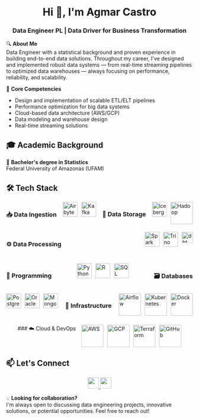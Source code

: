 <h1 align="center">Hi 👋, I'm Agmar Castro</h1>
<h3 align="center">Data Engineer PL | Data Driver for Business Transformation </h3>

🔍 **About Me**  
Data Engineer with a statistical background and proven experience in building end-to-end data solutions. Throughout my career, I've designed and implemented robust data systems — from real-time streaming pipelines to optimized data warehouses — always focusing on performance, reliability, and scalability.

🎯 **Core Competencies**  
- Design and implementation of scalable ETL/ELT pipelines
- Performance optimization for big data systems
- Cloud-based data architecture (AWS/GCP)
- Data modeling and warehouse design
- Real-time streaming solutions

## 🎓 Academic Background
📜 **Bachelor's degree in Statistics**  
Federal University of Amazonas (UFAM)

## 🛠️ Tech Stack

<div style="display: flex; justify-content: space-between; flex-wrap: wrap; gap: 15px; margin-bottom: 25px;">

### 📥 Data Ingestion
<div style="display: flex; gap: 10px; justify-content: center;">
  <img src="https://assets.website-files.com/605e01bc25f7e19a82e74788/624d9c4a375a55100be6b257_Airbyte_logo_color_dark.svg" height="40" title="Airbyte"/>
  <img src="https://cdn.jsdelivr.net/gh/devicons/devicon/icons/apachekafka/apachekafka-original-wordmark.svg" height="40" title="Kafka"/>
</div>

### 🧊 Data Storage
<div style="display: flex; gap: 10px; justify-content: center;">
  <img src="https://iceberg.apache.org/assets/images/Iceberg-logo.svg" height="40" title="Iceberg"/>
  <img src="https://cdn.jsdelivr.net/gh/devicons/devicon@latest/icons/hadoop/hadoop-original-wordmark.svg" height="60" title="Hadoop"/>
</div>

### ⚙️ Data Processing
<div style="display: flex; gap: 10px; justify-content: center;">
  <img src="https://cdn.jsdelivr.net/gh/devicons/devicon@latest/icons/apachespark/apachespark-original-wordmark.svg" height="40" title="Spark"/>
  <img src="https://raw.githubusercontent.com/starburstdata/dbt-trino/master/assets/images/trino-logo-dk-bg.svg" height="40" title="Trino"/>
  <img src="https://raw.githubusercontent.com/starburstdata/dbt-trino/master/assets/images/dbt-signature_tm_light.svg" height="30" title="dbt"/>
</div>
</div>

<div style="display: flex; justify-content: space-between; flex-wrap: wrap; gap: 15px; margin-bottom: 25px;">

### 🧠 Programming
<div style="display: flex; gap: 10px; justify-content: center;">
  <img src="https://cdn.jsdelivr.net/gh/devicons/devicon/icons/python/python-original.svg" height="40" title="Python"/>
  <img src="https://cdn.jsdelivr.net/gh/devicons/devicon/icons/rstudio/rstudio-original.svg" height="40" title="R"/>
  <img src="https://cdn.jsdelivr.net/gh/devicons/devicon/icons/sqlite/sqlite-original.svg" height="40" title="SQL"/>
</div>

### 🗃️ Databases
<div style="display: flex; gap: 10px; justify-content: center;">
  <img src="https://cdn.jsdelivr.net/gh/devicons/devicon/icons/postgresql/postgresql-original.svg" height="40" title="PostgreSQL"/>
  <img src="https://cdn.jsdelivr.net/gh/devicons/devicon@latest/icons/oracle/oracle-original.svg" height="40" title="Oracle"/>
  <img src="https://cdn.jsdelivr.net/gh/devicons/devicon/icons/mongodb/mongodb-original.svg" height="40" title="MongoDB"/>
</div>

### 🚀 Infrastructure
<div style="display: flex; gap: 10px; justify-content: center;">
  <img src="https://cdn.jsdelivr.net/gh/devicons/devicon@latest/icons/apacheairflow/apacheairflow-original-wordmark.svg" height="60" title="Airflow"/>
  <img src="https://cdn.jsdelivr.net/gh/devicons/devicon@latest/icons/kubernetes/kubernetes-original-wordmark.svg" height="60" title="Kubernetes"/>
  <img src="https://cdn.jsdelivr.net/gh/devicons/devicon@latest/icons/docker/docker-original-wordmark.svg" height="60" title="Docker"/>
</div>
</div>

<div style="display: flex; justify-content: center; flex-wrap: wrap; gap: 15px;">
### ☁️ Cloud & DevOps
<div style="display: flex; gap: 10px; justify-content: center;">
  <img src="https://cdn.jsdelivr.net/gh/devicons/devicon@latest/icons/amazonwebservices/amazonwebservices-plain-wordmark.svg" height="60" title="AWS"/>
  <img src="https://cdn.jsdelivr.net/gh/devicons/devicon@latest/icons/googlecloud/googlecloud-original.svg" height="60" title="GCP"/>
  <img src="https://cdn.jsdelivr.net/gh/devicons/devicon/icons/terraform/terraform-original.svg" height="60" title="Terraform"/>
  <img src="https://cdn.jsdelivr.net/gh/devicons/devicon/icons/github/github-original-wordmark.svg" height="60" title="GitHub"/>
</div>
</div>

## 📫 Let's Connect
<p align="center">
  <a href="https://www.linkedin.com/in/agmar-castro/" target="_blank">
    <img src="https://img.shields.io/badge/LinkedIn-0077B5?style=for-the-badge&logo=linkedin&logoColor=white" height="30"/>
  </a>
  <a href="mailto:agmarcastro32@gmail.com">
    <img src="https://img.shields.io/badge/Gmail-D14836?style=for-the-badge&logo=gmail&logoColor=white" height="30"/>
  </a>
</p>

💡 **Looking for collaboration?**  
I'm always open to discussing data engineering projects, innovative solutions, or potential opportunities. Feel free to reach out!
